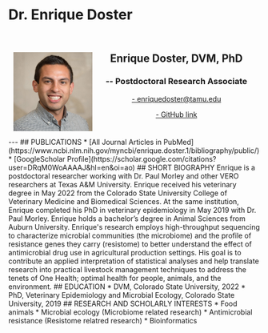 # Dr. Enrique Doster

<div style="display: grid; grid-template-columns: 1fr 2fr; grid-template-rows: auto auto; gap: 10px; padding: 10px;">
  <div style="grid-column: 1; grid-row: 1 / span 2; text-align: center;">
    <h2>  </h2>
       <img src="../../assets/Doster2.web.jpg" alt="Doster"  loading="lazy" width="200" style="margin-right: 20px;"/>
  </div>
  <div style="grid-column: 2; grid-row: 1; text-align: center;">
    <h2><b>Enrique Doster, DVM, PhD</b></h2>
    <h3>-- Postdoctoral Research Associate</h3>
    <p><a href="mailto:enriquedoster@tamu.edu">- enriquedoster@tamu.edu</a></p>
    <p><a href="https://github.com/EnriqueDoster">- GitHub link</a></p>  
  </div>
</div>
---
## PUBLICATIONS
* [All Journal Articles in PubMed](https://www.ncbi.nlm.nih.gov/myncbi/enrique.doster.1/bibliography/public/)
* [GoogleScholar Profile](https://scholar.google.com/citations?user=DRqM0WoAAAAJ&hl=en&oi=ao)
## SHORT BIOGRAPHY
Enrique is a postdoctoral researcher working with Dr. Paul Morley and other VERO researchers at Texas A&M University. Enrique received his veterinary degree in May 2022 from the Colorado State University College of Veterinary Medicine and Biomedical Sciences. At the same institution, Enrique completed his PhD in veterinary epidemiology in May 2019 with Dr. Paul Morley. Enrique holds a bachelor’s degree in Animal Sciences from Auburn University. Enrique's research employs high-throughput sequencing to characterize microbial communities (the microbiome) and the profile of resistance genes they carry (resistome) to better understand the effect of antimicrobial drug use in agricultural production settings. His goal is to contribute an applied interpretation of statistical analyses and help translate research into practical livestock management techniques to address the tenets of One Health; optimal health for people, animals, and the environment. 
## EDUCATION
* DVM, Colorado State University, 2022
* PhD, Veterinary Epidemiology and Microbial Ecology, Colorado State University, 2019
## RESEARCH AND SCHOLARLY INTERESTS
* Food animals
* Microbial ecology (Microbiome related research)
* Antimicrobial resistance (Resistome relatred research)
* Bioinformatics


